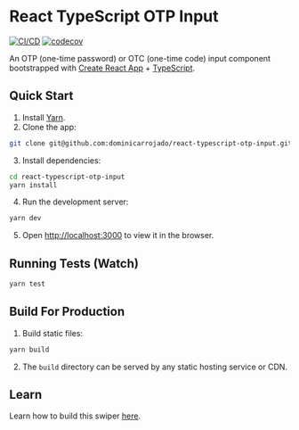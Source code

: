 # React TypeScript OTP Input

[![CI/CD](https://github.com/dominicarrojado/react-typescript-otp-input/actions/workflows/ci.yml/badge.svg)](https://github.com/dominicarrojado/react-typescript-otp-input/actions/workflows/ci.yml) [![codecov](https://codecov.io/gh/dominicarrojado/react-typescript-otp-input/branch/main/graph/badge.svg?token=KAK12QOMHU)](https://codecov.io/gh/dominicarrojado/react-typescript-otp-input)

An OTP (one-time password) or OTC (one-time code) input component bootstrapped with [Create React App](https://github.com/facebook/create-react-app) + [TypeScript](https://www.typescriptlang.org/).

## Quick Start

1. Install [Yarn](https://yarnpkg.com/lang/en/docs/install/).
2. Clone the app:

```bash
git clone git@github.com:dominicarrojado/react-typescript-otp-input.git
```

3. Install dependencies:

```bash
cd react-typescript-otp-input
yarn install
```

4. Run the development server:

```bash
yarn dev
```

5. Open [http://localhost:3000](http://localhost:3000) to view it in the browser.

## Running Tests (Watch)

```bash
yarn test
```

## Build For Production

1. Build static files:

```bash
yarn build
```

2. The `build` directory can be served by any static hosting service or CDN.

## Learn

Learn how to build this swiper [here](https://dominicarrojado.com/posts/how-to-create-your-own-swiper-in-react-and-typescript-with-tests-part-1/).
